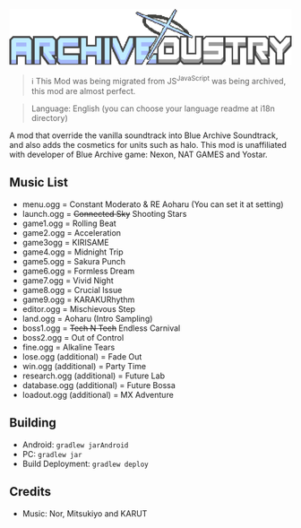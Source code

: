 
![Archivedustry logo](/assets/sprites-override/ui/logo.png)

> ℹ️ This Mod was being migrated from JS<sup>JavaScript</sup> was being archived, this mod are almost perfect.

> Language: English (you can choose your language readme at i18n directory)

A mod that override the vanilla soundtrack into Blue Archive Soundtrack, and also adds the cosmetics for units such as halo. This mod is unaffiliated with developer of  Blue Archive game: Nexon, NAT GAMES and Yostar.

## Music List
  - menu.ogg = Constant Moderato & RE Aoharu (You can set it at setting)
  - launch.ogg = ~~Connected Sky~~ Shooting Stars
  - game1.ogg = Rolling Beat
  - game2.ogg = Acceleration
  - game3ogg = KIRISAME
  - game4.ogg = Midnight Trip
  - game5.ogg = Sakura Punch
  - game6.ogg = Formless Dream
  - game7.ogg = Vivid Night
  - game8.ogg = Crucial Issue
  - game9.ogg = KARAKURhythm
  - editor.ogg = Mischievous Step
  - land.ogg = Aoharu (Intro Sampling)
  - boss1.ogg = ~~Tech N Tech~~ Endless Carnival
  - boss2.ogg = Out of Control
  - fine.ogg = Alkaline Tears
  - lose.ogg (additional) = Fade Out
  - win.ogg (additional) = Party Time
  - research.ogg (additional) = Future Lab
  - database.ogg (additional) = Future Bossa
  - loadout.ogg (additional) = MX Adventure

## Building

- Android: `gradlew jarAndroid`
- PC: `gradlew jar`
- Build Deployment: `gradlew deploy`

## Credits
- Music: Nor, Mitsukiyo and KARUT
